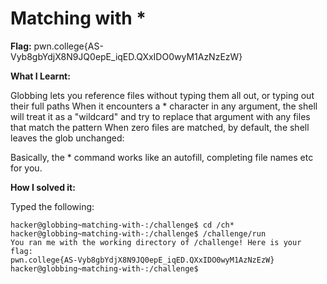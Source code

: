 # Matching with *

**Flag:** pwn.college{AS-Vyb8gbYdjX8N9JQ0epE_iqED.QXxIDO0wyM1AzNzEzW}

**What I Learnt:** 

Globbing lets you reference files without typing them all out, or typing out their full paths
When it encounters a * character in any argument, the shell will treat it as a "wildcard" and try to replace that argument with any files that match the pattern
When zero files are matched, by default, the shell leaves the glob unchanged:

Basically, the * command works like an autofill, completing file names etc for you.

**How I solved it:**

Typed the following: 

```
hacker@globbing~matching-with-:/challenge$ cd /ch*
hacker@globbing~matching-with-:/challenge$ /challenge/run
You ran me with the working directory of /challenge! Here is your flag:
pwn.college{AS-Vyb8gbYdjX8N9JQ0epE_iqED.QXxIDO0wyM1AzNzEzW}
hacker@globbing~matching-with-:/challenge$


```